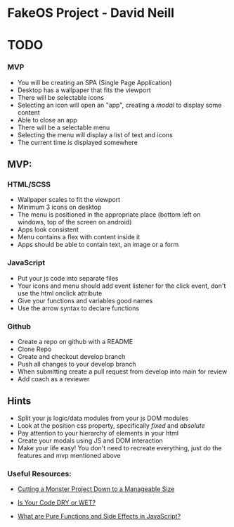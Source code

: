 # FakeOS Project - David Neill

# TODO

### MVP

- You will be creating an SPA (Single Page Application)
- Desktop has a wallpaper that fits the viewport
- There will be selectable icons
- Selecting an icon will open an "app", creating a _modal_ to display some content
- Able to close an app
- There will be a selectable menu
- Selecting the menu will display a list of text and icons
- The current time is displayed somewhere

## MVP:

### HTML/SCSS

- Wallpaper scales to fit the viewport
- Minimum 3 icons on desktop
- The menu is positioned in the appropriate place (bottom left on windows, top of the screen on android)
- Apps look consistent
- Menu contains a flex with content inside it
- Apps should be able to contain text, an image or a form

### JavaScript

- Put your js code into separate files
- Your icons and menu should add event listener for the click event, don't use the html onclick attribute
- Give your functions and variables good names
- Use the arrow syntax to declare functions

### Github

- Create a repo on github with a README
- Clone Repo
- Create and checkout develop branch
- Push all changes to your develop branch
- When submitting create a pull request from develop into main for review
- Add coach as a reviewer

## Hints

- Split your js logic/data modules from your js DOM modules
- Look at the position css property, specifically _fixed_ and _absolute_
- Pay attention to your hierarchy of elements in your html
- Create your modals using JS and DOM interaction
- Make your life easy! You don't need to recreate everything, just do the features and mvp mentioned above

### Useful Resources:

- [Cutting a Monster Project Down to a Manageable Size](https://www.informit.com/articles/article.aspx?p=2153472)

- [Is Your Code DRY or WET?](https://dzone.com/articles/is-your-code-dry-or-wet#:~:text=DRY%20code%20is%20a%20software,t%20adhere%20to%20DRY%20principle.)
- [What are Pure Functions and Side Effects in JavaScript?](https://blog.greenroots.info/what-are-pure-functions-and-side-effects-in-javascript)
